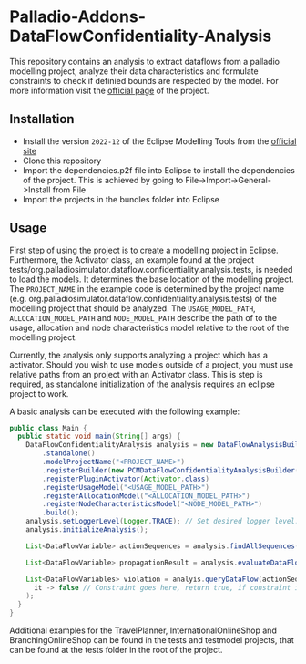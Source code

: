 # Palladio-Addons-DataFlowConfidentiality-Analysis

This repository contains an analysis to extract dataflows from a palladio modelling project,
analyze their data characteristics and formulate constraints to check if definied bounds are respected by the model.
For more information visit the [official page](https://fluidtrust.ipd.kit.edu/home/) of the project.

## Installation

- Install the version `2022-12` of the Eclipse Modelling Tools from the
  [official site](https://www.eclipse.org/downloads/packages/release/2022-12/r/eclipse-modeling-tools)
- Clone this repository
- Import the dependencies.p2f file into Eclipse to install the dependencies of the project.
  This is achieved by going to File->Import->General->Install from File
- Import the projects in the bundles folder into Eclipse

## Usage

First step of using the project is to create a modelling project in Eclipse.
Furthermore, the Activator class,
an example found at the project tests/org.palladiosimulator.dataflow.confidentiality.analysis.tests,
is needed to load the models.
It determines the base location of the modelling project.
The `PROJECT_NAME` in the example code is determined by the project name
(e.g. org.palladiosimulator.dataflow.confidentiality.analysis.tests) of the modelling project that should be analyzed.
The `USAGE_MODEL_PATH`, `ALLOCATION_MODEL_PATH` and `NODE_MODEL_PATH` describe the path of to the usage, allocation and node characteristics model relative to the root of the modelling project.

Currently, the analysis only supports analyzing a project which has a activator.
Should you wish to use models outside of a project, you must use relative paths from an project with an Activator class.
This is step is required, as standalone initialization of the analysis requires an eclipse project to work.

A basic analysis can be executed with the following example:

```java
public class Main {
  public static void main(String[] args) {
    DataFlowConfidentialityAnalysis analysis = new DataFlowAnalysisBuilder()
        .standalone()
        .modelProjectName("<PROJECT_NAME>")
        .registerBuilder(new PCMDataFlowConfidentialityAnalysisBuilder())
        .registerPluginActivator(Activator.class)
        .registerUsageModel("<USAGE_MODEL_PATH>")
        .registerAllocationModel("<ALLOCATION_MODEL_PATH>")
    	.registerNodeCharacteristicsModel("<NODE_MODEL_PATH>")
        .build();
    analysis.setLoggerLevel(Logger.TRACE); // Set desired logger level. Level.TRACE provides additional propagation Information
    analysis.initializeAnalysis();

    List<DataFlowVariable> actionSequences = analysis.findAllSequences();

    List<DataFlowVariable> propagationResult = analysis.evaluateDataFlows(actionSequences);

    List<DataFlowVariables> violation = analyis.queryDataFlow(actionSequences,
      it -> false // Constraint goes here, return true, if constraint is violated
    );
  }
}
```

Additional examples for the TravelPlanner, InternationalOnlineShop and BranchingOnlineShop can be found in the tests and testmodel projects, that can be found at the tests folder in the root of the project.
